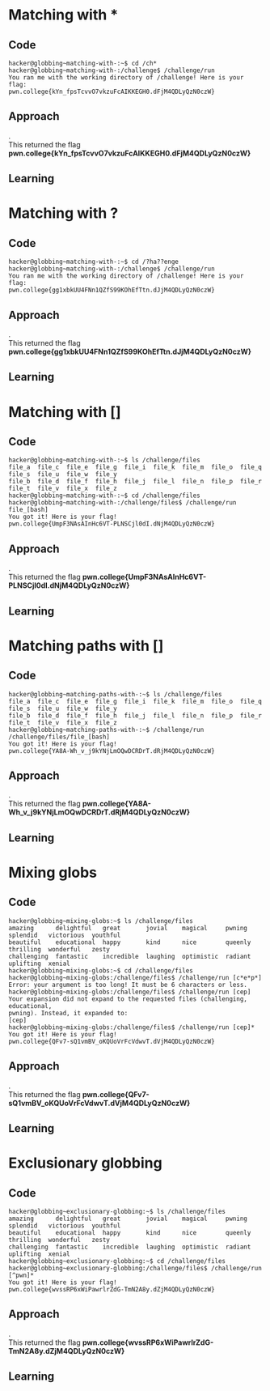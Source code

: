 # Matching with *
## Code
```
hacker@globbing~matching-with-:~$ cd /ch*
hacker@globbing~matching-with-:/challenge$ /challenge/run
You ran me with the working directory of /challenge! Here is your flag:
pwn.college{kYn_fpsTcvvO7vkzuFcAIKKEGH0.dFjM4QDLyQzN0czW}
```
## Approach
.<br>
This returned the flag **pwn.college{kYn_fpsTcvvO7vkzuFcAIKKEGH0.dFjM4QDLyQzN0czW}**
## Learning

# Matching with ?
## Code
```
hacker@globbing~matching-with-:~$ cd /?ha??enge
hacker@globbing~matching-with-:/challenge$ /challenge/run
You ran me with the working directory of /challenge! Here is your flag:
pwn.college{gg1xbkUU4FNn1QZfS99KOhEfTtn.dJjM4QDLyQzN0czW}
```
## Approach
.<br>
This returned the flag **pwn.college{gg1xbkUU4FNn1QZfS99KOhEfTtn.dJjM4QDLyQzN0czW}**
## Learning

# Matching with []
## Code
```
hacker@globbing~matching-with-:~$ ls /challenge/files
file_a  file_c  file_e  file_g  file_i  file_k  file_m  file_o  file_q  file_s  file_u  file_w  file_y
file_b  file_d  file_f  file_h  file_j  file_l  file_n  file_p  file_r  file_t  file_v  file_x  file_z
hacker@globbing~matching-with-:~$ cd /challenge/files
hacker@globbing~matching-with-:/challenge/files$ /challenge/run file_[bash]
You got it! Here is your flag!
pwn.college{UmpF3NAsAInHc6VT-PLNSCjl0dI.dNjM4QDLyQzN0czW}
```
## Approach
.<br>
This returned the flag **pwn.college{UmpF3NAsAInHc6VT-PLNSCjl0dI.dNjM4QDLyQzN0czW}**
## Learning

# Matching paths with []
## Code
```
hacker@globbing~matching-paths-with-:~$ ls /challenge/files
file_a  file_c  file_e  file_g  file_i  file_k  file_m  file_o  file_q  file_s  file_u  file_w  file_y
file_b  file_d  file_f  file_h  file_j  file_l  file_n  file_p  file_r  file_t  file_v  file_x  file_z
hacker@globbing~matching-paths-with-:~$ /challenge/run /challenge/files/file_[bash]
You got it! Here is your flag!
pwn.college{YA8A-Wh_v_j9kYNjLmOQwDCRDrT.dRjM4QDLyQzN0czW}
```
## Approach
.<br>
This returned the flag **pwn.college{YA8A-Wh_v_j9kYNjLmOQwDCRDrT.dRjM4QDLyQzN0czW}**
## Learning

# Mixing globs
## Code
```
hacker@globbing~mixing-globs:~$ ls /challenge/files
amazing      delightful   great       jovial    magical     pwning   splendid   victorious  youthful
beautiful    educational  happy       kind      nice        queenly  thrilling  wonderful   zesty
challenging  fantastic    incredible  laughing  optimistic  radiant  uplifting  xenial
hacker@globbing~mixing-globs:~$ cd /challenge/files
hacker@globbing~mixing-globs:/challenge/files$ /challenge/run [c*e*p*]
Error: your argument is too long! It must be 6 characters or less.
hacker@globbing~mixing-globs:/challenge/files$ /challenge/run [cep]
Your expansion did not expand to the requested files (challenging, educational,
pwning). Instead, it expanded to:
[cep]
hacker@globbing~mixing-globs:/challenge/files$ /challenge/run [cep]*
You got it! Here is your flag!
pwn.college{QFv7-sQ1vmBV_oKQUoVrFcVdwvT.dVjM4QDLyQzN0czW}
```
## Approach
.<br>
This returned the flag **pwn.college{QFv7-sQ1vmBV_oKQUoVrFcVdwvT.dVjM4QDLyQzN0czW}**
## Learning

# Exclusionary globbing
## Code
```
hacker@globbing~exclusionary-globbing:~$ ls /challenge/files
amazing      delightful   great       jovial    magical     pwning   splendid   victorious  youthful
beautiful    educational  happy       kind      nice        queenly  thrilling  wonderful   zesty
challenging  fantastic    incredible  laughing  optimistic  radiant  uplifting  xenial
hacker@globbing~exclusionary-globbing:~$ cd /challenge/files
hacker@globbing~exclusionary-globbing:/challenge/files$ /challenge/run [^pwn]*
You got it! Here is your flag!
pwn.college{wvssRP6xWiPawrlrZdG-TmN2A8y.dZjM4QDLyQzN0czW}
```
## Approach
.<br>
This returned the flag **pwn.college{wvssRP6xWiPawrlrZdG-TmN2A8y.dZjM4QDLyQzN0czW}**
## Learning

